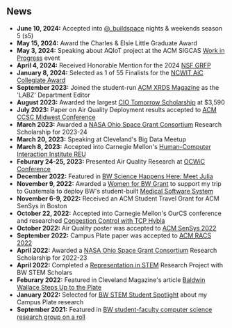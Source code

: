 ## News
*   **June 10, 2024:** Accepted into [@_buildspace](https://buildspace.so/) nights & weekends season 5 (s5)
*   **May 15, 2024:** Award the Charles & Elsie Little Graduate Award
*   **May 3, 2024:** Speaking about AQIoT project at the ACM SIGCAS [Work in Progress](https://www.sigcas.org/2024/03/28/may-3-2024-double-feature-fine-grained-air-quality-sensing-with-internet-of-things-soothsayers-illusionists-con-artists-and-artificial-intelligence/) event
*   **April 4, 2024:** Received Honorable Mention for the 2024 [NSF GRFP](https://www.research.gov/grfp/AwardeeList.do?method=loadAwardeeList)
*   **January 8, 2024:** Selected as 1 of 55 Finalists for the [NCWIT AiC Collegiate Award](https://www.aspirations.org/award-programs/aic-collegiate-award)
*   **September 2023:** Joined the student-run [ACM XRDS Magazine](https://xrds.acm.org/) as the 'LABZ' Department Editor
*   **August 2023:** Awarded the largest [CIO Tomorrow Scholarship](https://www.cio-tomorrow.com/studentscholarship.html) at $3,590
*   **July 2023:** Paper on Air Quality Deployment results accepted to [ACM CCSC Midwest Conference](https://www.ccsc.org/midwest/)
*   **March 2023:** Awarded a [NASA Ohio Space Grant Consortium](http://osgc.org/recipients/) Research Scholarship for 2023-24
*   **March 20, 2023:** Speaking at Cleveland's Big Data Meetup
*   **March 8, 2023:** Accepted into Carnegie Mellon's [Human-Computer Interaction Institute REU](https://hcii.cmu.edu/summer-research-program)
*   **Feburary 24-25, 2023:** Presented Air Quality Research at [OCWiC Conference](https://ocwic23.ocwic.org/)
*   **December 2022:** Featured in [BW Science Happens Here: Meet Julia](https://www.bw.edu/undergraduate-admission/first-year/happens-here/science)
*   **November 9, 2022:** Awarded a [Women for BW Grant](https://www.b-wcommunity.net/2022-giving-circle-recipients) to support my trip to Guatemala to deploy BW's student-built [Medical Software System](https://www.bw.edu/news/2023/spring/05-bw-faculty-students-travel-to-guatemala-to-bring-tech-to-medical-records-system)
*   **November 6-9, 2022:** Received an ACM Student Travel Grant for ACM SenSys in Boston
*   **October 22, 2022:** Accepted into Carnegie Mellon's OurCS conference and researched [Congestion Control with TCP Hybla](/content/ourcs.pdf)
*   **October 2022:** Air Quality poster was accepted to [ACM SenSys 2022](http://sensys.acm.org/2022/)
*   **September 2022:** Campus Plate paper was accepted to [ACM RACS 2022](https://www.sigapp.org/RACS/RACS2022/)
*   **April 2022:** Awarded a [NASA Ohio Space Grant Consortium](https://www.bw.edu/news/2022/spring/06-bw-stem-majors-win-nasa-ohio-space-grant-consortium-scholarships) Research Scholarship for 2022-23
*   **April 2022:** Completed a [Representation in STEM](https://libguides.bw.edu/c.php?g=1216148&p=8895022) Research Project with BW STEM Scholars
*   **Feburary 2022:** Featured in Cleveland Magazine's article [Baldwin Wallace Steps Up to the Plate](https://clevelandmagazine.com/cleader/community/articles/baldwin-wallace-steps-up-to-the-plate )
*   **January 2022:** Selected for [BW STEM Student Spotlight](https://www.facebook.com/BaldwinWallaceSTEM/photos/a.436335926542045/2064378573737764/) about my Campus Plate research
*   **September 2021:** Featured in [BW student-faculty computer science research group on a roll](https://www.bw.edu/news/2021/fall/09-bw-student-faculty-computer-science-research-group-on-a-roll)